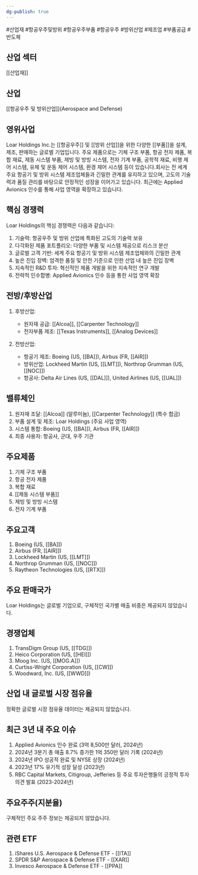 ```yaml
---
dg-publish: true
---
```

#산업재 #항공우주및방위 #항공우주부품 #항공우주 #방위산업 #제조업 #부품공급  #반도체 

## 산업 섹터

[[산업재]]

## 산업

[[항공우주 및 방위산업]](Aerospace and Defense)

## 영위사업

Loar Holdings Inc.는 [[항공우주]] 및 [[방위 산업]]을 위한 다양한 [[부품]]을 설계, 제조, 판매하는 글로벌 기업입니다. 주요 제품으로는 기체 구조 부품, 항공 전자 제품, 복합 재료, 제동 시스템 부품, 제빙 및 방빙 시스템, 전자 기계 부품, 공학적 재료, 비행 제어 시스템, 유체 및 운동 제어 시스템, 환경 제어 시스템 등이 있습니다.회사는 전 세계 주요 항공기 및 방위 시스템 제조업체들과 긴밀한 관계를 유지하고 있으며, 고도의 기술력과 품질 관리를 바탕으로 안정적인 성장을 이어가고 있습니다. 최근에는 Applied Avionics 인수를 통해 사업 영역을 확장하고 있습니다.

## 핵심 경쟁력

Loar Holdings의 핵심 경쟁력은 다음과 같습니다:

1. 기술력: 항공우주 및 방위 산업에 특화된 고도의 기술력 보유
2. 다각화된 제품 포트폴리오: 다양한 부품 및 시스템 제공으로 리스크 분산
3. 글로벌 고객 기반: 세계 주요 항공기 및 방위 시스템 제조업체와의 긴밀한 관계
4. 높은 진입 장벽: 엄격한 품질 및 안전 기준으로 인한 산업 내 높은 진입 장벽
5. 지속적인 R&D 투자: 혁신적인 제품 개발을 위한 지속적인 연구 개발
6. 전략적 인수합병: Applied Avionics 인수 등을 통한 사업 영역 확장

## 전방/후방산업

1. 후방산업:
    
    - 원자재 공급: [[Alcoa]], [[Carpenter Technology]]
    - 전자부품 제조: [[Texas Instruments]], [[Analog Devices]]
    
2. 전방산업:
    
    - 항공기 제조: Boeing (US, [[BA]]), Airbus (FR, [[AIR]])
    - 방위산업: Lockheed Martin (US, [[LMT]]), Northrop Grumman (US, [[NOC]])
    - 항공사: Delta Air Lines (US, [[DAL]]), United Airlines (US, [[UAL]])
    

## 밸류체인

1. 원자재 조달: [[Alcoa]] (알루미늄), [[Carpenter Technology]] (특수 합금)
2. 부품 설계 및 제조: Loar Holdings (주요 사업 영역)
3. 시스템 통합: Boeing (US, [[BA]]), Airbus (FR, [[AIR]])
4. 최종 사용자: 항공사, 군대, 우주 기관

## 주요제품

1. 기체 구조 부품
2. 항공 전자 제품
3. 복합 재료
4. [[제동 시스템 부품]]
5. 제빙 및 방빙 시스템
6. 전자 기계 부품

## 주요고객

1. Boeing (US, [[BA]])
2. Airbus (FR, [[AIR]])
3. Lockheed Martin (US, [[LMT]])
4. Northrop Grumman (US, [[NOC]])
5. Raytheon Technologies (US, [[RTX]])

## 주요 판매국가

Loar Holdings는 글로벌 기업으로, 구체적인 국가별 매출 비중은 제공되지 않았습니다.

## 경쟁업체

1. TransDigm Group (US, [[TDG]])
2. Heico Corporation (US, [[HEI]])
3. Moog Inc. (US, [[MOG.A]])
4. Curtiss-Wright Corporation (US, [[CW]])
5. Woodward, Inc. (US, [[WWD]])

## 산업 내 글로벌 시장 점유율

정확한 글로벌 시장 점유율 데이터는 제공되지 않았습니다.

## 최근 3년 내 주요 이슈

1. Applied Avionics 인수 완료 (3억 8,500만 달러, 2024년)
2. 2024년 3분기 총 매출 8.7% 증가한 1억 350만 달러 기록 (2024년)
3. 2024년 IPO 성공적 완료 및 NYSE 상장 (2024년)
4. 2023년 17% 유기적 성장 달성 (2023년)
5. RBC Capital Markets, Citigroup, Jefferies 등 주요 투자은행들의 긍정적 투자의견 발표 (2023-2024년)

## 주요주주(지분율)

구체적인 주요 주주 정보는 제공되지 않았습니다.

## 관련 ETF

1. iShares U.S. Aerospace & Defense ETF - [[ITA]]
2. SPDR S&P Aerospace & Defense ETF - [[XAR]]
3. Invesco Aerospace & Defense ETF - [[PPA]]